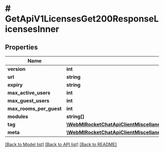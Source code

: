 # # GetApiV1LicensesGet200ResponseLicensesInner

## Properties

Name | Type | Description | Notes
------------ | ------------- | ------------- | -------------
**version** | **int** |  | [optional]
**url** | **string** |  | [optional]
**expiry** | **string** |  | [optional]
**max_active_users** | **int** |  | [optional]
**max_guest_users** | **int** |  | [optional]
**max_rooms_per_guest** | **int** |  | [optional]
**modules** | **string[]** |  | [optional]
**tag** | [**\WebMIRocketChatApiClientMiscellaneousApi\Model\GetApiV1LicensesGet200ResponseLicensesInnerTag**](GetApiV1LicensesGet200ResponseLicensesInnerTag.md) |  | [optional]
**meta** | [**\WebMIRocketChatApiClientMiscellaneousApi\Model\GetApiV1LicensesGet200ResponseLicensesInnerMeta**](GetApiV1LicensesGet200ResponseLicensesInnerMeta.md) |  | [optional]

[[Back to Model list]](../../README.md#models) [[Back to API list]](../../README.md#endpoints) [[Back to README]](../../README.md)
